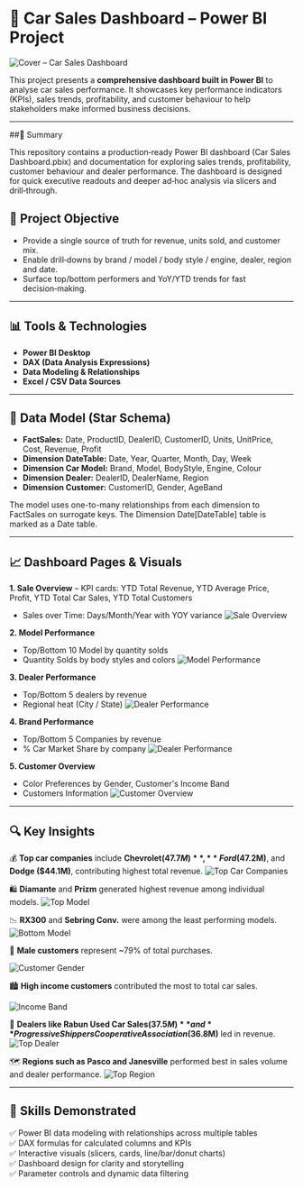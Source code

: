 # 🚗 Car Sales Dashboard – Power BI Project
![Cover – Car Sales Dashboard](assets/sales-overtime.png)

This project presents a **comprehensive dashboard built in Power BI** to analyse car sales performance. It showcases key performance indicators (KPIs), sales trends, profitability, and customer behaviour to help stakeholders make informed business decisions. 

---

##📌 Summary

This repository contains a production‑ready Power BI dashboard (Car Sales Dashboard.pbix) and documentation for exploring sales trends, profitability, customer behaviour and dealer performance. The dashboard is designed for quick executive readouts and deeper ad‑hoc analysis via slicers and drill‑through.

## 🎯 Project Objective

- Provide a single source of truth for revenue, units sold, and customer mix.
- Enable drill‑downs by brand / model / body style / engine, dealer, region and date.
- Surface top/bottom performers and YoY/YTD trends for fast decision‑making.

---

## 📊 Tools & Technologies

- **Power BI Desktop**  
- **DAX (Data Analysis Expressions)**  
- **Data Modeling & Relationships**  
- **Excel / CSV Data Sources**

---

## 🧩 Data Model (Star Schema)

- **FactSales:** Date, ProductID, DealerID, CustomerID, Units, UnitPrice, Cost, Revenue, Profit
- **Dimension DateTable:** Date, Year, Quarter, Month, Day, Week
- **Dimension Car Model:** Brand, Model, BodyStyle, Engine, Colour
- **Dimension Dealer:** DealerID, DealerName, Region
- **Dimension Customer:** CustomerID, Gender, AgeBand

The model uses one-to-many relationships from each dimension to FactSales on surrogate keys. The Dimension Date[DateTable] table is marked as a Date table.

---

## 📈  Dashboard Pages & Visuals

**1. Sale Overview** 
   – KPI cards: YTD Total Revenue, YTD Average Price, Profit, YTD Total Car Sales, YTD Total Customers
   - Sales over Time: Days/Month/Year with YOY variance
  ![Sale Overview](assets/sales-overtime.png)

**2. Model Performance**
   - Top/Bottom 10 Model by quantity solds
   - Quantity Solds by body styles and colors
  ![Model Performance](assets/model-performance.png)

**3. Dealer Performance**
   - Top/Bottom 5 dealers by revenue
   - Regional heat (City / State)
  ![Dealer Performance](assets/dealer-performance.png)

**4. Brand Performance**
   - Top/Bottom 5 Companies by revenue
   - % Car Market Share by company
  ![Dealer Performance](assets/brand-performance.png)

**5. Customer Overview**
   - Color Preferences by Gender, Customer's Income Band
   - Customers Information
  ![Customer Overview](assets/customer-overview.png)

---

## 🔍 Key Insights

💰 **Top car companies** include **Chevrolet($47.7M)**, **Ford ($47.2M)**, and **Dodge ($44.1M)**, contributing highest total revenue.
   ![Top Car Companies](assets/top-car-company.png)

🛍️ **Diamante** and **Prizm** generated highest revenue among individual models.
   ![Top Model](assets/top-model.png)

📉 **RX300** and **Sebring Conv.** were among the least performing models.
   ![Bottom Model](assets/bottom-model.png)

🧍 **Male customers** represent ~79% of total purchases.
   
   ![Customer Gender](assets/customer-gender.png)

🏙️ **High income customers** contributed the most to total car sales.
   
   ![Income Band](assets/income-band.png)

📌 **Dealers like Rabun Used Car Sales($37.5M)** and **Progressive Shippers Cooperative Association($36.8M)** led in revenue.
   ![Top Dealer](assets/top-dealer.png)

🗺️ **Regions such as Pasco and Janesville** performed best in sales volume and dealer performance.
   ![Top Region](assets/region.png)

---

## 🧠 Skills Demonstrated

 ✅ Power BI data modeling with relationships across multiple tables  
 ✅ DAX formulas for calculated columns and KPIs  
 ✅ Interactive visuals (slicers, cards, line/bar/donut charts)  
 ✅ Dashboard design for clarity and storytelling  
 ✅ Parameter controls and dynamic data filtering



